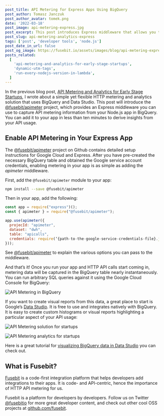 ```yaml
---
post_title: API Metering for Express Apps Using BigQuery
post_author: Tomasz Janczuk
post_author_avatar: tomek.png
date: '2022-03-18'
post_image: api-metering-express.jpg
post_excerpt: This post introduces Express middleware that allows you to start sending HTTP API metering data from your app to BigQuery in under ten minutes.
post_slug: api-metering-analytics-express
tags: ['post', 'developer tools', 'node.js']
post_date_in_url: false
post_og_image: https://fusebit.io/assets/images/blog/api-metering-express.jpg
posts_related:
  [
    'api-metering-and-analytics-for-early-stage-startups',
    'dynamic-utm-tags',
    'run-every-nodejs-version-in-lambda',
  ]
---
```


In the previous blog post, [API Metering and Analytics for Early Stage Startups](https://fusebit.io/blog/api-metering-and-analytics-for-early-stage-startups/), I wrote about a simple yet flexible HTTP metering and analytics solution that uses BigQuery and Data Studio. This post will introduce the [@fusebit/apimeter](https://github.com/fusebit/apimeter) project, which provides an Express middleware you can use to capture API metering information from your Node.js app in BigQuery. You can add it to your app in less than ten minutes to derive insights from your API usage.

## Enable API Metering in Your Express App

The [@fusebit/apimeter](https://github.com/fusebit/apimeter) project on Github contains detailed setup instructions for Google Cloud and Express. After you have pre-created the necessary BigQuery table and obtained the Google service account credentials, enabling metering in your app is as simple as adding the _apimeter_ middleware.

First, add the `@fusebit/apimeter` module to your app:

```bash
npm install --save @fusebit/apimeter
```

Then in your app, add the following:

```javascript
const app = require("express")();
const { apimeter } = require("@fusebit/apimeter");

app.use(apimeter({
  projecId: "apimeter",
  dataset: "dwh",
  table: "apicalls",
  credentials: require(‘{path-to-the-google-service-credentials-file}.json’),
}));
```

See [@fusebit/apimeter](https://github.com/fusebit/apimeter) to explain the various options you can pass to the middleware.

And that’s it! Once you run your app and HTTP API calls start coming in, metering data will be captured in the BigQuery table nearly instantaneously. You can run arbitrary SQL queries against it using the Google Cloud Console for BigQuery:

![API Metering in BigQuery](blog-api-metering-bigquery.png 'API Metering in BigQuery')

If you want to create visual reports from this data, a great place to start is Google’s [Data Studio](https://datastudio.withgoogle.com/). It is free to use and integrates natively with BigQuery. It is easy to create custom histograms or visual reports highlighting a particular aspect of your API usage:

![API Metering solution for startups](blog-metering-solution.png 'API Metering solution for Startups')

![API Metering analytics for startups](blog-metering-stats.png 'API Metering analytics for Startups')

Here is a great tutorial for [visualizing BigQuery data in Data Studio](https://cloud.google.com/bigquery/docs/visualize-data-studio) you can check out.

## What is Fusebit?

[Fusebit](https://fusebit.io) is a code-first integration platform that helps developers add integrations to their apps. It is code- and API-centric, hence the importance of HTTP API metering for us.

Fusebit is a platform for developers by developers. Follow us on Twitter [@fusebitio](https://twitter.com/fusebitio) for more great developer content, and check out other cool OSS projects at [github.com/fusebit](https://github.com/fusebit).

